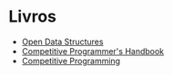 # Livros

- [Open Data Structures](http://opendatastructures.org/)
- [Competitive Programmer's Handbook](https://cses.fi/book.html)
- [Competitive Programming](https://cpbook.net/#CP1details)
